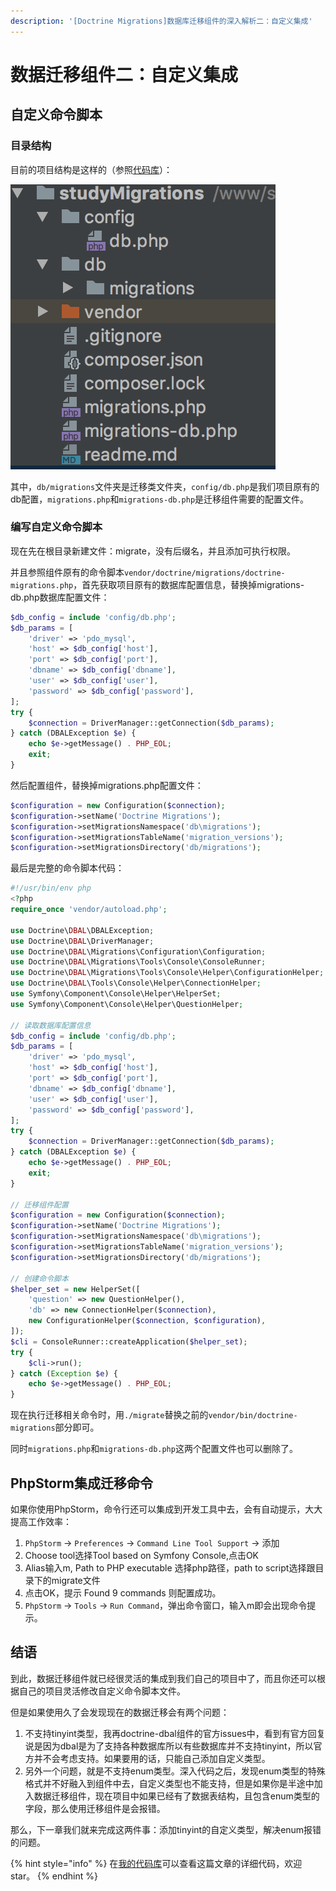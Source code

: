 ```yaml
---
description: '[Doctrine Migrations]数据库迁移组件的深入解析二：自定义集成'
---
```


# 数据迁移组件二：自定义集成

## 自定义命令脚本

### 目录结构

目前的项目结构是这样的（参照[代码库](https://github.com/tbphp/studyMigrations/tree/725659ad104700a2d4d4fbbcf26b5a6c5498de83)）：

![](../.gitbook/assets/wx20180609-004114-2x.png)

其中，`db/migrations`文件夹是迁移类文件夹，`config/db.php`是我们项目原有的db配置，`migrations.php`和`migrations-db.php`是迁移组件需要的配置文件。

### 编写自定义命令脚本

现在先在根目录新建文件：migrate，没有后缀名，并且添加可执行权限。

并且参照组件原有的命令脚本`vendor/doctrine/migrations/doctrine-migrations.php`，首先获取项目原有的数据库配置信息，替换掉migrations-db.php数据库配置文件：

```php
$db_config = include 'config/db.php';
$db_params = [
    'driver' => 'pdo_mysql',
    'host' => $db_config['host'],
    'port' => $db_config['port'],
    'dbname' => $db_config['dbname'],
    'user' => $db_config['user'],
    'password' => $db_config['password'],
];
try {
    $connection = DriverManager::getConnection($db_params);
} catch (DBALException $e) {
    echo $e->getMessage() . PHP_EOL;
    exit;
}
```

然后配置组件，替换掉migrations.php配置文件：

```php
$configuration = new Configuration($connection);
$configuration->setName('Doctrine Migrations');
$configuration->setMigrationsNamespace('db\migrations');
$configuration->setMigrationsTableName('migration_versions');
$configuration->setMigrationsDirectory('db/migrations');
```

 最后是完整的命令 脚本代码：

```php
#!/usr/bin/env php
<?php
require_once 'vendor/autoload.php';

use Doctrine\DBAL\DBALException;
use Doctrine\DBAL\DriverManager;
use Doctrine\DBAL\Migrations\Configuration\Configuration;
use Doctrine\DBAL\Migrations\Tools\Console\ConsoleRunner;
use Doctrine\DBAL\Migrations\Tools\Console\Helper\ConfigurationHelper;
use Doctrine\DBAL\Tools\Console\Helper\ConnectionHelper;
use Symfony\Component\Console\Helper\HelperSet;
use Symfony\Component\Console\Helper\QuestionHelper;

// 读取数据库配置信息
$db_config = include 'config/db.php';
$db_params = [
    'driver' => 'pdo_mysql',
    'host' => $db_config['host'],
    'port' => $db_config['port'],
    'dbname' => $db_config['dbname'],
    'user' => $db_config['user'],
    'password' => $db_config['password'],
];
try {
    $connection = DriverManager::getConnection($db_params);
} catch (DBALException $e) {
    echo $e->getMessage() . PHP_EOL;
    exit;
}

// 迁移组件配置
$configuration = new Configuration($connection);
$configuration->setName('Doctrine Migrations');
$configuration->setMigrationsNamespace('db\migrations');
$configuration->setMigrationsTableName('migration_versions');
$configuration->setMigrationsDirectory('db/migrations');

// 创建命令脚本
$helper_set = new HelperSet([
    'question' => new QuestionHelper(),
    'db' => new ConnectionHelper($connection),
    new ConfigurationHelper($connection, $configuration),
]);
$cli = ConsoleRunner::createApplication($helper_set);
try {
    $cli->run();
} catch (Exception $e) {
    echo $e->getMessage() . PHP_EOL;
}
```

现在执行迁移相关命令时，用`./migrate`替换之前的`vendor/bin/doctrine-migrations`部分即可。

 同时`migrations.php`和`migrations-db.php`这两个配置文件也可以删除了。

## PhpStorm集成迁移命令

如果你使用PhpStorm，命令行还可以集成到开发工具中去，会有自动提示，大大提高工作效率：

1. `PhpStorm` -&gt; `Preferences` -&gt; `Command Line Tool Support` -&gt; 添加
2. Choose tool选择Tool based on Symfony Console,点击OK
3. Alias输入m, Path to PHP executable 选择php路径，path to script选择跟目录下的migrate文件
4. 点击OK，提示 Found 9 commands 则配置成功。
5. `PhpStorm` -&gt; `Tools` -&gt; `Run Command`，弹出命令窗口，输入m即会出现命令提示。

## 结语

到此，数据迁移组件就已经很灵活的集成到我们自己的项目中了，而且你还可以根据自己的项目灵活修改自定义命令脚本文件。

但是如果使用久了会发现现在的数据迁移会有两个问题：

1. 不支持tinyint类型，我再doctrine-dbal组件的官方issues中，看到有官方回复说是因为dbal是为了支持各种数据库所以有些数据库并不支持tinyint，所以官方并不会考虑支持。如果要用的话，只能自己添加自定义类型。
2. 另外一个问题，就是不支持enum类型。深入代码之后，发现enum类型的特殊格式并不好融入到组件中去，自定义类型也不能支持，但是如果你是半途中加入数据迁移组件，现在项目中如果已经有了数据表结构，且包含enum类型的字段，那么使用迁移组件是会报错。

那么，下一章我们就来完成这两件事：添加tinyint的自定义类型，解决enum报错的问题。



{% hint style="info" %}
在[我的代码库](https://github.com/tbphp/studyMigrations/tree/725659ad104700a2d4d4fbbcf26b5a6c5498de83)可以查看这篇文章的详细代码，欢迎star。
{% endhint %}



